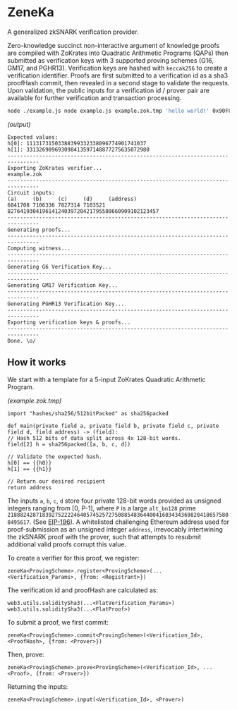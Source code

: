 # ZeneKa

A generalized zkSNARK verification provider.

Zero-knowledge succinct non-interactive argument of knowledge proofs are compiled with ZoKrates into Quadratic Arithmetic Programs (QAPs) then submitted as verification keys with 3 supported proving schemes (G16, GM17, and PGHR13). Verification keys are hashed with `keccak256` to create a verification identifier. Proofs are first submitted to a verification id as a sha3 proofHash commit, then revealed in a second stage to validate the requests. Upon validation, the public inputs for a verification id / prover pair are available for further verification and transaction processing.

```bash
node ./example.js node example.js example.zok.tmp 'hello world!' 0x90F8bf6A479f320ead074411a4B0e7944Ea8c9C1
```

_(output)_

```
Expected values:
h[0]: 11131731503388399332338096774901741037
h[1]: 331326909693098413597148877275635072980
--------------------------------------------------------------------------------
Exporting ZoKrates verifier...
example.zok
--------------------------------------------------------------------------------
Circuit inputs:
(a)     (b)     (c)     (d)     (address)
6841708 7106336 7827314 7103521 827641930419614124039720421795580660909102123457
--------------------------------------------------------------------------------
Generating proofs...
--------------------------------------------------------------------------------
Computing witness...
--------------------------------------------------------------------------------
Generating G6 Verification Key...
--------------------------------------------------------------------------------
Generating GM17 Verification Key...
--------------------------------------------------------------------------------
Generating PGHR13 Verification Key...
--------------------------------------------------------------------------------
Exporting verification keys & proofs...
--------------------------------------------------------------------------------
Done. \o/
```

## How it works

We start with a template for a 5-input ZoKrates Quadratic Arithmetic Program.

_(example.zok.tmp)_

```
import "hashes/sha256/512bitPacked" as sha256packed

def main(private field a, private field b, private field c, private field d, field address) -> (field):
// Hash 512 bits of data split across 4x 128-bit words.
field[2] h = sha256packed([a, b, c, d])

// Validate the expected hash.
h[0] == {{h0}}
h[1] == {{h1}}

// Return our desired recipient
return address
```

The inputs `a`, `b`, `c`, `d` store four private 128-bit words provided as unsigned integers ranging from [0, P-1], where `P` is a large `alt_bn128` prime `21888242871839275222246405745257275088548364400416034343698204186575808495617`. (See [EIP-196](https://eips.ethereum.org/EIPS/eip-196)). A whitelisted challenging Ethereum address used for proof-submission as an unsigned integer `address`, irrevocably intertwining the zkSNARK proof with the prover, such that attempts to resubmit additional valid proofs corrupt this value.

To create a verifier for this proof, we register:

`zeneKa<ProvingScheme>.register<ProvingScheme>(...<Verification_Params>, {from: <Registrant>})`

The verification id and proofHash are calculated as:

```
web3.utils.soliditySha3(...<FlatVerification_Params>)
web3.utils.soliditySha3(...<FlatProof>)
```

To submit a proof, we first commit:

`zeneKa<ProvingScheme>.commit<ProvingScheme>(<Verification_Id>, <ProofHash>, {from: <Prover>})`

Then, prove:

`zeneKa<ProvingScheme>.prove<ProvingScheme>(<Verification_Id>, ...<Proof>, {from: <Prover>})`

Returning the inputs:

`zeneKa<ProvingScheme>.input(<Verification_Id>, <Prover>)`
